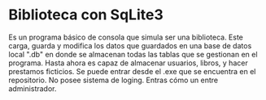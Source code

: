 # Biblioteca con SqLite3

Es un programa básico de consola que simula ser una biblioteca. Este carga, guarda y modifica los datos que guardados en una base de datos local ".db" en donde se almacenan todas las tablas que se gestionan en el programa.
Hasta ahora es capaz de almacenar usuarios, libros, y hacer prestamos ficticios.
Se puede entrar desde el .exe que se encuentra en el repositorio.
No posee sistema de loging. Entras cómo un entre administrador.
